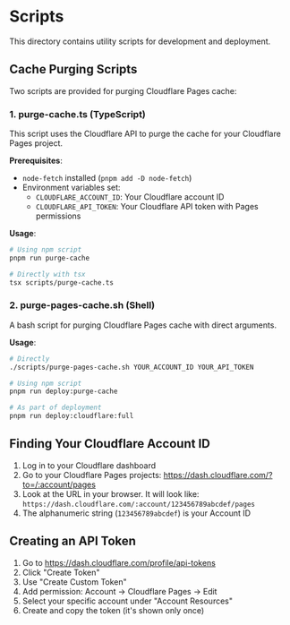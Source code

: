 # Scripts

This directory contains utility scripts for development and deployment.

## Cache Purging Scripts

Two scripts are provided for purging Cloudflare Pages cache:

### 1. purge-cache.ts (TypeScript)

This script uses the Cloudflare API to purge the cache for your Cloudflare Pages project.

**Prerequisites**:
- `node-fetch` installed (`pnpm add -D node-fetch`)
- Environment variables set:
  - `CLOUDFLARE_ACCOUNT_ID`: Your Cloudflare account ID
  - `CLOUDFLARE_API_TOKEN`: Your Cloudflare API token with Pages permissions

**Usage**:
```bash
# Using npm script
pnpm run purge-cache

# Directly with tsx
tsx scripts/purge-cache.ts
```

### 2. purge-pages-cache.sh (Shell)

A bash script for purging Cloudflare Pages cache with direct arguments.

**Usage**:
```bash
# Directly
./scripts/purge-pages-cache.sh YOUR_ACCOUNT_ID YOUR_API_TOKEN

# Using npm script
pnpm run deploy:purge-cache

# As part of deployment
pnpm run deploy:cloudflare:full
```

## Finding Your Cloudflare Account ID

1. Log in to your Cloudflare dashboard
2. Go to your Cloudflare Pages projects: https://dash.cloudflare.com/?to=/:account/pages
3. Look at the URL in your browser. It will look like:
   `https://dash.cloudflare.com/:account/123456789abcdef/pages`
4. The alphanumeric string (`123456789abcdef`) is your Account ID

## Creating an API Token

1. Go to https://dash.cloudflare.com/profile/api-tokens
2. Click "Create Token"
3. Use "Create Custom Token"
4. Add permission: Account → Cloudflare Pages → Edit
5. Select your specific account under "Account Resources"
6. Create and copy the token (it's shown only once) 